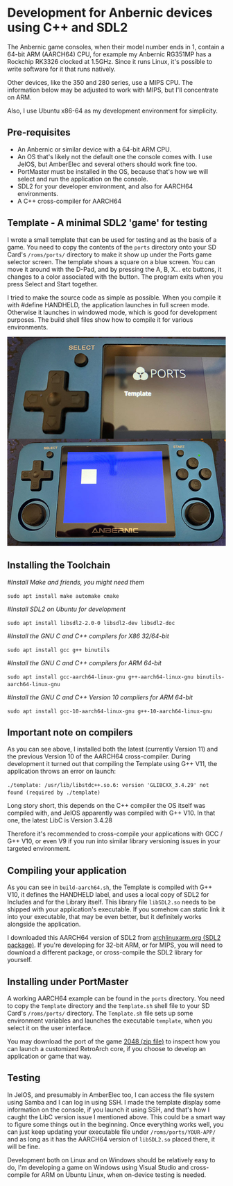 # Development for Anbernic devices using C++ and SDL2

The Anbernic game consoles, when their model number ends in 1, contain a 64-bit ARM (AARCH64) CPU, for example my Anbernic RG351MP has a Rockchip RK3326 clocked at 1.5GHz. Since it runs Linux, it's possible to write software for it that runs natively.

Other devices, like the 350 and 280 series, use a MIPS CPU. The information below may be adjusted to work with MIPS, but I'll concentrate on ARM.

Also, I use Ubuntu x86-64 as my development environment for simplicity.

## Pre-requisites

- An Anbernic or similar device with a 64-bit ARM CPU.
- An OS that's likely not the default one the console comes with. I use JelOS, but AmberElec and several others should work fine too.
- PortMaster must be installed in the OS, because that's how we will select and run the application on the console.
- SDL2 for your developer environment, and also for AARCH64 environments.
- A C++ cross-compiler for AARCH64

## Template - A minimal SDL2 'game' for testing

I wrote a small template that can be used for testing and as the basis of a game. You need to copy the contents of the `ports` directory onto your SD Card's `/roms/ports/` directory to make it show up under the Ports game selector screen. The template shows a square on a blue screen. You can move it around with the D-Pad, and by pressing the A, B, X... etc buttons, it changes to a color associated with the button. The program exits when you press Select and Start together.

I tried to make the source code as simple as possible. When you compile it with #define HANDHELD, the application launches in full screen mode. Otherwise it launches in windowed mode, which is good for development purposes. The build shell files show how to compile it for various environments.

![Screenshot](screen.jpg)

## Installing the Toolchain

*#Install Make and friends, you might need them*

`sudo apt install make automake cmake`

*#Install SDL2 on Ubuntu for development*

`sudo apt install libsdl2-2.0-0 libsdl2-dev libsdl2-doc`

*#Install the GNU C and C++ compilers for X86 32/64-bit*

`sudo apt install gcc g++ binutils`

*#Install the GNU C and C++ compilers for ARM 64-bit*

`sudo apt install gcc-aarch64-linux-gnu g++-aarch64-linux-gnu binutils-aarch64-linux-gnu`

*#Install the GNU C and C++ Version 10 compilers for ARM 64-bit*

`sudo apt install gcc-10-aarch64-linux-gnu g++-10-aarch64-linux-gnu`

## Important note on compilers

As you can see above, I installed both the latest (currently Version 11) and the previous Version 10 of the AARCH64 cross-compiler. During development it turned out that compiling the Template using G++ V11, the application throws an error on launch:

`./template: /usr/lib/libstdc++.so.6: version 'GLIBCXX_3.4.29' not found (required by ./template)`

Long story short, this depends on the C++ compiler the OS itself was compiled with, and JelOS apparently was compiled with G++ V10. In that one, the latest LibC is Version 3.4.28

Therefore it's recommended to cross-compile your applications with GCC / G++ V10, or even V9 if you run into similar library versioning issues in your targeted environment.

## Compiling your application

As you can see in `build-aarch64.sh`, the Template is compiled with G++ V10, it defines the HANDHELD label, and uses a local copy of SDL2 for Includes and for the Library itself. This library file `libSDL2.so` needs to be shipped with your application's executable. If you somehow can static link it into your executable, that may be even better, but it definitely works alongside the application.

I downloaded this AARCH64 version of SDL2 from [archlinuxarm.org (SDL2 package)](https://archlinuxarm.org/packages/aarch64/sdl2). If you're developing for 32-bit ARM, or for MIPS, you will need to download a different package, or cross-compile the SDL2 library for yourself.

## Installing under PortMaster

A working AARCH64 example can be found in the `ports` directory. You need to copy the `Template` directory and the `Template.sh` shell file to your SD Card's `/roms/ports/` directory. The `Template.sh` file sets up some environment variables and launches the executable `template`, when you select it on the user interface.

You may download the port of the game [2048 (zip file)](https://github.com/christianhaitian/PortMaster/blob/main/2048.zip) to inspect how you can launch a customized RetroArch core, if you choose to develop an application or game that way.

## Testing

In JelOS, and presumably in AmberElec too, I can access the file system using Samba and I can log in using SSH. I made the template display some information on the console, if you launch it using SSH, and that's how I caught the LibC version issue I mentioned above. This could be a smart way to figure some things out in the beginning. Once everything works well, you can just keep updating your executable file under `/roms/ports/YOUR-APP/` and as long as it has the AARCH64 version of `libSDL2.so` placed there, it will be fine.

Development both on Linux and on Windows should be relatively easy to do, I'm developing a game on Windows using Visual Studio and cross-compile for ARM on Ubuntu Linux, when on-device testing is needed.
